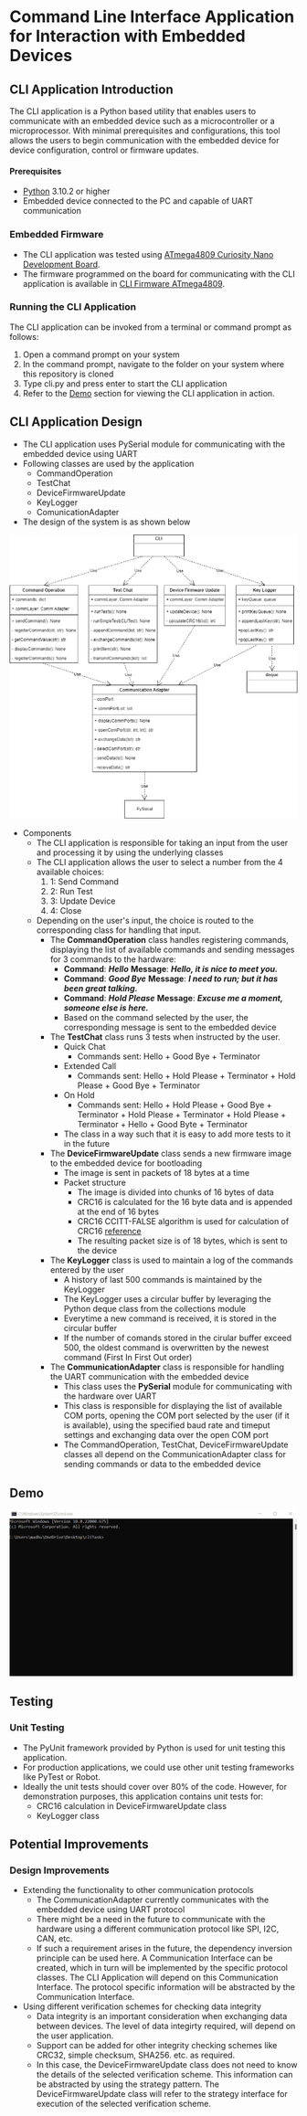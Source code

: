 # Command Line Interface Application for Interaction with Embedded Devices

## CLI Application Introduction
The CLI application is a Python based utility that enables users to communicate with an embedded device such as a microcontroller or a microprocessor. With minimal prerequisites and configurations, this tool allows the users to begin communication with the embedded device for device configuration, control or firmware updates.

#### Prerequisites
+ [Python](https://www.python.org/downloads/) 3.10.2 or higher
+ Embedded device connected to the PC and capable of UART communication
	
### Embedded Firmware
+ The CLI application was tested using [ATmega4809 Curiosity Nano Development Board](https://www.microchip.com/en-us/development-tool/DM320115).
+ The firmware programmed on the board for communicating with the CLI application is available in [CLI Firmware ATmega4809](https://github.com/MMMRepos/cli-firmware.git).

### Running the CLI Application
The CLI application can be invoked from a terminal or command prompt as follows:
1. Open a command prompt on your system
2. In the command prompt, navigate to the folder on your system where this repository is cloned
3. Type cli.py and press enter to start the CLI application
4. Refer to the [Demo](#demo) section for viewing the CLI application in action.

## CLI Application Design
+ The CLI application uses PySerial module for communicating with the embedded device using UART
+ Following classes are used by the application
  + CommandOperation
  + TestChat
  + DeviceFirmwareUpdate
  + KeyLogger
  + ComunicationAdapter
+ The design of the system is as shown below

![CLIApplication](images/CLITaskDesignImage.png)

+ Components
  + The CLI application is responsible for taking an input from the user and processing it by using the underlying classes
  + The CLI application allows the user to select a number from the 4 available choices:
    1. 1: Send Command
	2. 2: Run Test
	3. 3: Update Device
	4. 4: Close
  + Depending on the user's input, the choice is routed to the corresponding class for handling that input.
	+ The **CommandOperation** class handles registering commands, displaying the list of available commands and sending messages for 3 commands to the hardware:
	  - **Command**: ***Hello***		**Message**: ***Hello, it is nice to meet you.***
	  - **Command**: ***Good Bye***		**Message**: ***I need to run; but it has been great talking.***
	  - **Command**: ***Hold Please*** 	**Message**: ***Excuse me a moment, someone else is here.***
	  - Based on the command selected by the user, the corresponding message is sent to the embedded device
	+ The **TestChat** class runs 3 tests when instructed by the user. 
	  - Quick Chat
	    - Commands sent: Hello + Good Bye + Terminator
	  - Extended Call
	    - Commands sent: Hello + Hold Please + Terminator + Hold Please + Good Bye + Terminator 
	  - On Hold
		- Commands sent: Hello + Hold Please + Good Bye + Terminator + Hold Please + Terminator + Hold Please + Terminator + Hello + Good Byte + Terminator
	  - The class in a way such that it is easy to add more tests to it in the future
    + The **DeviceFirmwareUpdate** class sends a new firmware image to the embedded device for bootloading
	  - The image is sent in packets of 18 bytes at a time
	  - Packet structure
	    - The image is divided into chunks of 16 bytes of data
		- CRC16 is calculated for the 16 byte data and is appended at the end of 16 bytes
		- CRC16 CCITT-FALSE algorithm is used for calculation of CRC16 [reference](https://www.lammertbies.nl/comm/info/crc-calculation#intr) 
		- The resulting packet size is of 18 bytes, which is sent to the device
	+ The **KeyLogger** class is used to maintain a log of the commands entered by the user 
	  - A history of last 500 commands is maintained by the KeyLogger
   	  - The KeyLogger uses a circular buffer by leveraging the Python deque class from the collections module
	  - Everytime a new command is received, it is stored in the circular buffer
	  - If the number of comands stored in the cirular buffer exceed 500, the oldest command is overwritten by the newest command (First In First Out order)
	+ The **CommunicationAdapter** class is responsible for handling the UART communication with the embedded device
	  - This class uses the **PySerial** module for communicating with the hardware over UART
	  - This class is responsible for displaying the list of available COM ports, opening the COM port selected by the user (if it is available), using the specified baud rate and timeput settings and exchanging data over the open COM port
	  - The CommandOperation, TestChat, DeviceFirmwareUpdate classes all depend on the CommunicationAdapter class for sending commands or data to the embedded device
	
## Demo
![CLIDemo.gif](images/CLIDemo.gif)

## Testing
### Unit Testing
- The PyUnit framework provided by Python is used for unit testing this application.
- For production applications, we could use other unit testing frameworks like PyTest or Robot.
- Ideally the unit tests should cover over 80% of the code. However, for demonstration purposes, this application contains unit tests for:
  - CRC16 calculation in DeviceFirmwareUpdate class
  - KeyLogger class
		
## Potential Improvements
### Design Improvements
+ Extending the functionality to other communication protocols
  + The CommunicationAdapter currently communicates with the embedded device using UART protocol
  + There might be a need in the future to communicate with the hardware using a different communication protocol like SPI, I2C, CAN, etc.
  + If such a requirement arises in the future, the dependency inversion principle can be used here. A Communication Interface can be created, which in turn will be implemented by the specific protocol classes. The CLI Application will depend on this Communication Interface. The protocol specific information will be abstracted by the Communication Interface.
+ Using different verification schemes for checking data integrity
  + Data integrity is an important consideration when exchanging data between devices. The level of data integirty required, will depend on the user application.
  + Support can be added for other integrity checking schemes like CRC32, simple checksum, SHA256. etc. as required.
  + In this case, the DeviceFirmwareUpdate class does not need to know the details of the selected verification scheme. This information can be abstracted by using the strategy pattern. The DeviceFirmwareUpdate class will refer to the strategy interface for execution of the selected verification scheme.
